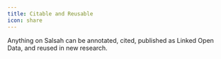 ```yaml
---
title: Citable and Reusable
icon: share
---
```

Anything on Salsah can be annotated, cited, published as Linked Open Data, and reused in new research.

